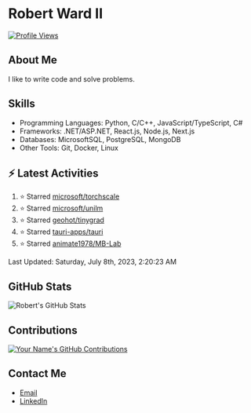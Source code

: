 
# Robert Ward II

[![Profile Views](https://komarev.com/ghpvc/?username=Robert-W-Ward)](https://github.com/Robert-W-Ward)

## About Me
I like to write code and solve problems.

## Skills
- Programming Languages: Python, C/C++, JavaScript/TypeScript, C#
- Frameworks: .NET/ASP.NET, React.js, Node.js, Next.js
- Databases: MicrosoftSQL, PostgreSQL, MongoDB
- Other Tools: Git, Docker, Linux

## :zap: Latest Activities
<!--RECENT_ACTIVITY:start-->
1. ⭐ Starred [microsoft/torchscale](https://github.com/microsoft/torchscale)
2. ⭐ Starred [microsoft/unilm](https://github.com/microsoft/unilm)
3. ⭐ Starred [geohot/tinygrad](https://github.com/geohot/tinygrad)
4. ⭐ Starred [tauri-apps/tauri](https://github.com/tauri-apps/tauri)
5. ⭐ Starred [animate1978/MB-Lab](https://github.com/animate1978/MB-Lab)
<!--RECENT_ACTIVITY:end-->

<!--RECENT_ACTIVITY:last_update-->
Last Updated: Saturday, July 8th, 2023, 2:20:23 AM
<!--RECENT_ACTIVITY:last_update_end-->

<!--END_SECTIN:activity-->
## GitHub Stats
![Robert's GitHub Stats](https://github-readme-stats.vercel.app/api?username=Robert-W-Ward&show_icons=true&theme=radical)

## Contributions
[![Your Name's GitHub Contributions](https://github-readme-streak-stats.herokuapp.com/?user=Robert-W-Ward&theme=radical)](https://github.com/your-username)

## Contact Me
- [Email](mailto:robertwesleyward2019@gmail.com)
- [LinkedIn](https://linkedin.com/in/https://www.linkedin.com/in/robert-ward-ii/)
